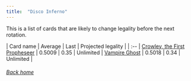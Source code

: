 ```yaml
---
title:  "Disco Inferno"
---
```


This is a list of cards that are likely to change legality before the next rotation.

| Card name | Average | Last | Projected legality |
| :-- |
[Crowley, the First Propheseer](https://db.ygoprodeck.com/card/?search=Crowley,%20the%20First%20Propheseer) | 0.5009 | 0.35 | Unlimited |
[Vampire Ghost](https://db.ygoprodeck.com/card/?search=Vampire%20Ghost) | 0.5018 | 0.34 | Unlimited |

###### [Back home](index)
